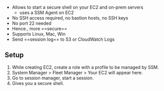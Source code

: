 - Allows to start a secure shell on your EC2 and on-prem servers 
	- uses a SSM Agent on EC2 
- No SSH access required, no bastion hosts, no SSH keys 
- No port 22 needed 
- Hence., more ==secure== 
- Supports Linux, Mac, Win
- Send ==session log== to S3 or CloudWatch Logs

## Setup 
1. While creating EC2, create a role with a profile to be managed by SSM. 
2. System Manager > Fleet Manager >  Your EC2 will appear here. 
3. Go to session manager, start a session.
4. Gives you a secure shell.